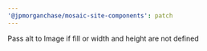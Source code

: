 ```yaml
---
'@jpmorganchase/mosaic-site-components': patch
---
```


Pass alt to Image if fill or width and height are not defined
